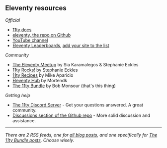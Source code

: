 ## Eleventy resources

_Official_

- [11ty docs](https://www.11ty.dev/docs/)
- [eleventy, the repo on Github](https://github.com/11ty/eleventy/)
- [YouTube channel](https://www.youtube.com/@EleventyVideo)
- [Eleventy Leaderboards](https://www.11ty.dev/speedlify/), [add your site to the list](https://github.com/11ty/11ty-community/issues/new/choose)

_Community_

- [The Eleventy Meetup](https://11tymeetup.dev/) by Sia Karamalegos & Stephanie Eckles
- [11ty Rocks!](https://11ty.rocks/) by Stephanie Eckles
- [11ty Recipes](https://11ty.recipes/) by Mike Aparicio
- [Eleventy Hub](https://11tyhub.dev/) by Mortendk
- [The 11ty Bundle](https://www.bobmonsour.com/tags/11ty-bundle/) by Bob Monsour (that's this thing)

_Getting help_

- [The 11ty Discord Server](https://www.11ty.dev/blog/discord/) - Get your questions answered. A great community.
- [Discussions section of the Github repo](https://github.com/11ty/eleventy/discussions) - More solid discussion and assistance.

---

_There are 2 RSS feeds, one for [all blog posts](https://www.bobmonsour.com/feed.xml), and one specifically for [The 11ty Bundle posts](https://www.bobmonsour.com/bundlefeed.xml). Choose wisely._
